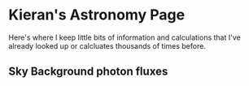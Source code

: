 # Kieran's Astronomy Page

Here's where I keep little bits of information and calculations that I've 
already looked up or calcluates thousands of times before.

## Sky Background photon fluxes


